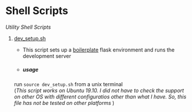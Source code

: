 # Shell Scripts

<em>Utility Shell Scripts</em>

1. [dev_setup.sh](https://github.com/Avarsa/shell_scripts/blob/master/dev_setup.sh)
    * This script sets up a [boilerplate](https://github.com/Avarsa/dev_boilerplate) flask environment and runs the development server
    
    * <h5>usage</h5>
    run `source dev_setup.sh` from a unix terminal <br>
    (<em>This script works on Ubuntu 19.10. I did not have to check the support on other OS with different configuratios other than what I have. So, this file has not be tested on other platforms </em>)
    
